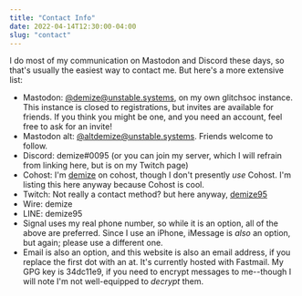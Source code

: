 ```yaml
---
title: "Contact Info"
date: 2022-04-14T12:30:00-04:00
slug: "contact"
---
```


I do most of my communication on Mastodon and Discord these days, so that's usually the easiest way to contact me. But here's a more extensive list:

- Mastodon: [@demize@unstable.systems](https://unstable.systems/@demize), on my own glitchsoc instance.
  This instance is closed to registrations, but invites are available for friends. If you think you might be one, and you need an account, feel free to ask for an invite!
- Mastodon alt: [@altdemize@unstable.systems](https://unstable.systems/@altdemize). Friends welcome to follow.
- Discord: demize#0095 (or you can join my server, which I will refrain from linking here, but is on my Twitch page)
- Cohost: I'm [demize](https://cohost.org/demize) on cohost, though I don't presently *use* Cohost. I'm listing this here anyway because Cohost is cool.
- Twitch: Not really a contact method? but here anyway, [demize95](https://twitch.tv/demize95)
- Wire: demize
- LINE: demize95
- Signal uses my real phone number, so while it is an option, all of the above are preferred. Since I use an iPhone, iMessage is *also* an option, but again; please use a different one.
- Email is also an option, and this website is also an email address, if you replace the first dot with an at. It's currently hosted with Fastmail. My GPG key is 34dc11e9, if you need to encrypt messages to me--though I will note I'm not well-equipped to *decrypt* them.
